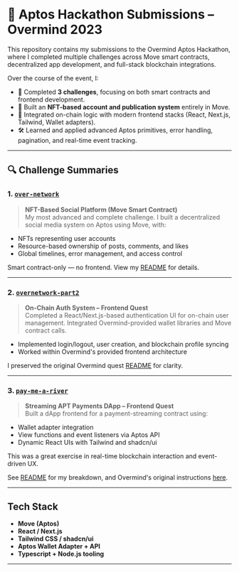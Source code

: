 # 🧠 Aptos Hackathon Submissions – Overmind 2023

This repository contains my submissions to the Overmind Aptos Hackathon, where I completed multiple challenges across Move smart contracts, decentralized app development, and full-stack blockchain integrations.

Over the course of the event, I:

- 🚀 Completed **3 challenges**, focusing on both smart contracts and frontend development.
- 🧩 Built an **NFT-based account and publication system** entirely in Move.
- 🔗 Integrated on-chain logic with modern frontend stacks (React, Next.js, Tailwind, Wallet adapters).
- 🛠️ Learned and applied advanced Aptos primitives, error handling, pagination, and real-time event tracking.

---

## 🔍 Challenge Summaries

### 1. [`over-network`](./over-network)

> **NFT-Based Social Platform (Move Smart Contract)**  
> My most advanced and complete challenge. I built a decentralized social media system on Aptos using Move, with:

- NFTs representing user accounts
- Resource-based ownership of posts, comments, and likes
- Global timelines, error management, and access control

Smart contract-only — no frontend. View my [README](./over-network/README.md) for details.

---

### 2. [`overnetwork-part2`](./overnetwork-part2)

> **On-Chain Auth System – Frontend Quest**  
> Completed a React/Next.js-based authentication UI for on-chain user management. Integrated Overmind-provided wallet libraries and Move contract calls.

- Implemented login/logout, user creation, and blockchain profile syncing
- Worked within Overmind's provided frontend architecture

I preserved the original Overmind quest [README](./overnetwork-part2/overnetwork-part2/README.md) for clarity.

---

### 3. [`pay-me-a-river`](./pay-me-a-river)

> **Streaming APT Payments DApp – Frontend Quest**  
> Built a dApp frontend for a payment-streaming contract using:

- Wallet adapter integration
- View functions and event listeners via Aptos API
- Dynamic React UIs with Tailwind and shadcn/ui

This was a great exercise in real-time blockchain interaction and event-driven UX.

See [README](./pay-me-a-river/README.md) for my breakdown, and Overmind's original instructions [here](./pay-me-a-river/pay-me-a-river-remastered-clpwaevi40008js08mghcpclk/README.md).

---

## Tech Stack

- **Move (Aptos)**
- **React / Next.js**
- **Tailwind CSS / shadcn/ui**
- **Aptos Wallet Adapter + API**
- **Typescript + Node.js tooling**

---
